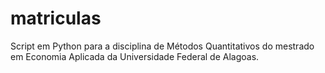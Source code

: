 # matriculas
Script em Python para a disciplina de Métodos Quantitativos do mestrado em Economia Aplicada da Universidade Federal de Alagoas.
